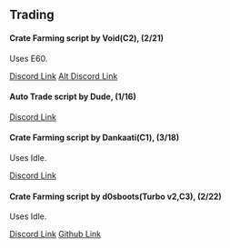 ## Trading
#### Crate Farming script by Void(C2), (2/21)
Uses E60.

[Discord Link](https://discord.com/channels/488444879836413975/542467788682559508/854838294767206420)
[Alt Discord Link](https://discord.com/channels/488444879836413975/850425171059933272/854813561699434546)

#### Auto Trade script by Dude, (1/16)
[Discord Link](https://discord.com/channels/488444879836413975/850425171059933272/860006017864433674)

#### Crate Farming script by Dankaati(C1), (3/18)
Uses Idle.

[Discord Link](https://discord.com/channels/488444879836413975/850425171059933272/887975304361021450)

#### Crate Farming script by d0sboots(Turbo v2,C3), (2/22)
Uses Idle.

[Discord Link](https://discord.com/channels/488444879836413975/850425171059933272/892742856215765062)
[Github Link](https://github.com/d0sboots/PerfectTower/blob/main/README.md#trading-post-crate-spam)
